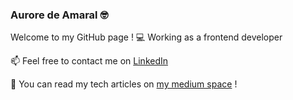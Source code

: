 ### Aurore de Amaral 🤓

Welcome to my GitHub page ! 💻 Working as a frontend developer

📫 Feel free to contact me on [LinkedIn](https://www.linkedin.com/in/aurore-de-amaral/)

📖 You can read my tech articles on [my medium space](https://medium.deamaral.fr) !

<!--
**auroredea/auroredea** is a ✨ _special_ ✨ repository because its `README.md` (this file) appears on your GitHub profile.

Here are some ideas to get you started:

- 🔭 I’m currently working on ...
- 🌱 I’m currently learning ...
- 👯 I’m looking to collaborate on ...
- 🤔 I’m looking for help with ...
- 💬 Ask me about ...
- 📫 How to reach me: ...
- 😄 Pronouns: ...
- ⚡ Fun fact: ...
-->
